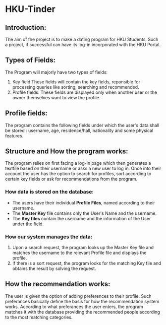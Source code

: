 # HKU-Tinder

## Introduction:
The aim of the project is to make a dating program for HKU Students. Such a project, if successful can have its log-in incorporated with the HKU Portal.

## Types of Fields:

The Program will majorly have two types of fields:

1. Key field:These fields will contain the key fields, reponsible for processing queries like sorting, searching and recommended.
2. Profile fields: These fields are displayed only when another user or the owner themselves want to view the profile.

## Profile fields:

The program contains the following fields under which the user's data shall be stored : username, age, residence/hall, nationality and some physical features.

## Structure and How the program works:

The program relies on first facing a log-in page which then generates a textfile based on their username or asks a new user to log in. Once into their account the user has the option to search for profiles, sort according to certain key fields or ask for recommendations from the program.

### How data is stored on the database:
* The users have their individual **Profile Files**, named according to their username.
* The **Master Key** file contains only the User's Name and the username.
* The **Key files** contain the username and the information of the User under the field.

### How our system manages the data:
1. Upon a search request, the program looks up the Master Key file and matches the username to the relevant Profile file and displays the profile.
2. If there is a sort request, the program looks for the matching Key file and obtains the result by solving the request.


## How the recommendation works:

The user is given the option of adding preferences to their profile. Such preferances basically define the basis for how the recommendation system works. According to what preferances the user enters, the program matches it with the database providing the recommended people according to the most matching categories.

## 
